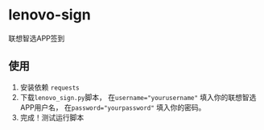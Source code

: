 # lenovo-sign
联想智选APP签到

## 使用
  1. 安装依赖 `requests`
  2. 下载`lenovo_sign.py`脚本， 在`username="yourusername"` 填入你的联想智选APP用户名， 在`password="yourpassword"` 填入你的密码。
  3. 完成！测试运行脚本
